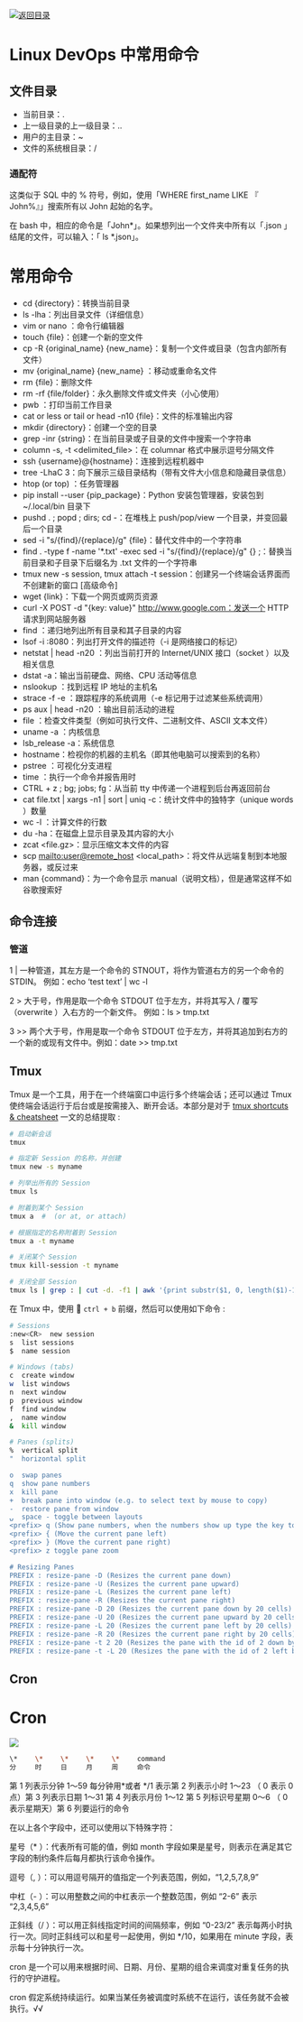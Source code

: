[![返回目录](https://parg.co/UCb)](https://parg.co/UCH) 
 
 
# Linux DevOps 中常用命令

## 文件目录

* 当前目录：.
* 上一级目录的上一级目录：..
* 用户的主目录：~
* 文件的系统根目录：/

### 通配符

这类似于 SQL 中的 % 符号，例如，使用「WHERE first_name LIKE 『 John%』」搜索所有以 John 起始的名字。

在 bash 中，相应的命令是「John*」。如果想列出一个文件夹中所有以「.json 」结尾的文件，可以输入：「 ls *.json」。

# 常用命令

* cd {directory}：转换当前目录
* ls -lha：列出目录文件（详细信息）
* vim or nano ：命令行编辑器
* touch {file}：创建一个新的空文件
* cp -R {original_name} {new_name}：复制一个文件或目录（包含内部所有文件）
* mv {original_name} {new_name} ：移动或重命名文件
* rm {file}：删除文件
* rm -rf {file/folder}：永久删除文件或文件夹（小心使用）
* pwb ：打印当前工作目录
* cat or less or tail or head -n10 {file}：文件的标准输出内容
* mkdir {directory}：创建一个空的目录
* grep -inr {string}：在当前目录或子目录的文件中搜索一个字符串
* column -s, -t <delimited_file>：在 columnar 格式中展示逗号分隔文件
* ssh {username}@{hostname}：连接到远程机器中
* tree -LhaC 3：向下展示三级目录结构（带有文件大小信息和隐藏目录信息）
* htop (or top) ：任务管理器
* pip install --user {pip_package}：Python 安装包管理器，安装包到 ~/.local/bin 目录下
* pushd . ; popd ; dirs; cd -：在堆栈上 push/pop/view 一个目录，并变回最后一个目录
* sed -i "s/{find}/{replace}/g" {file}：替代文件中的一个字符串
* find . -type f -name '\*.txt' -exec sed -i "s/{find}/{replace}/g" {} \;：替换当前目录和子目录下后缀名为 .txt 文件的一个字符串
* tmux new -s session, tmux attach -t session：创建另一个终端会话界面而不创建新的窗口 [高级命令]
* wget {link}：下载一个网页或网页资源
* curl -X POST -d "{key: value}" http://www.google.com：发送一个 HTTP 请求到网站服务器
* find <directory>：递归地列出所有目录和其子目录的内容
* lsof -i :8080：列出打开文件的描述符（-i 是网络接口的标记）
* netstat | head -n20 ：列出当前打开的 Internet/UNIX 接口（socket ）以及相关信息
* dstat -a：输出当前硬盘、网络、CPU 活动等信息
* nslookup <IP address>：找到远程 IP 地址的主机名
* strace -f -e <syscall> <cmd>：跟踪程序的系统调用（-e 标记用于过滤某些系统调用）
* ps aux | head -n20 ：输出目前活动的进程
* file <file>：检查文件类型（例如可执行文件、二进制文件、ASCII 文本文件）
* uname -a ：内核信息
* lsb_release -a：系统信息
* hostname：检视你的机器的主机名（即其他电脑可以搜索到的名称）
* pstree ：可视化分支进程
* time <cmd>：执行一个命令并报告用时
* CTRL + z ; bg; jobs; fg：从当前 tty 中传递一个进程到后台再返回前台
* cat file.txt | xargs -n1 | sort | uniq -c：统计文件中的独特字（unique words ）数量
* wc -l <file>：计算文件的行数
* du -ha：在磁盘上显示目录及其内容的大小
* zcat <file.gz>：显示压缩文本文件的内容
* scp <mailto:user@remote_host> <local_path>：将文件从远端复制到本地服务器，或反过来
* man {command}：为一个命令显示 manual（说明文档），但是通常这样不如谷歌搜索好

## 命令连接

### 管道

1 | 一种管道，其左方是一个命令的 STNOUT，将作为管道右方的另一个命令的 STDIN。 例如：echo ‘test text’ | wc -l

2 > 大于号，作用是取一个命令 STDOUT 位于左方，并将其写入 / 覆写（overwrite ）入右方的一个新文件。 例如：ls > tmp.txt

3 >> 两个大于号，作用是取一个命令 STDOUT 位于左方，并将其追加到右方的一个新的或现有文件中。例如：date >> tmp.txt

## Tmux

Tmux 是一个工具，用于在一个终端窗口中运行多个终端会话；还可以通过 Tmux 使终端会话运行于后台或是按需接入、断开会话。本部分是对于 [tmux shortcuts & cheatsheet](https://parg.co/UrT) 一文的总结提取 :

```sh
# 启动新会话
tmux

# 指定新 Session 的名称，并创建
tmux new -s myname

# 列举出所有的 Session
tmux ls

# 附着到某个 Session
tmux a  #  (or at, or attach)

# 根据指定的名称附着到 Session
tmux a -t myname

# 关闭某个 Session
tmux kill-session -t myname

# 关闭全部 Session
tmux ls | grep : | cut -d. -f1 | awk '{print substr($1, 0, length($1)-1)}' | xargs kill
```

在 Tmux 中，使用  `ctrl + b` 前缀，然后可以使用如下命令 :

```sh
# Sessions
:new<CR>  new session
s  list sessions
$  name session

# Windows (tabs)
c  create window
w  list windows
n  next window
p  previous window
f  find window
,  name window
&  kill window

# Panes (splits)
%  vertical split
"  horizontal split

o  swap panes
q  show pane numbers
x  kill pane
+  break pane into window (e.g. to select text by mouse to copy)
-  restore pane from window
⍽  space - toggle between layouts
<prefix> q (Show pane numbers, when the numbers show up type the key to goto that pane)
<prefix> { (Move the current pane left)
<prefix> } (Move the current pane right)
<prefix> z toggle pane zoom

# Resizing Panes
PREFIX : resize-pane -D (Resizes the current pane down)
PREFIX : resize-pane -U (Resizes the current pane upward)
PREFIX : resize-pane -L (Resizes the current pane left)
PREFIX : resize-pane -R (Resizes the current pane right)
PREFIX : resize-pane -D 20 (Resizes the current pane down by 20 cells)
PREFIX : resize-pane -U 20 (Resizes the current pane upward by 20 cells)
PREFIX : resize-pane -L 20 (Resizes the current pane left by 20 cells)
PREFIX : resize-pane -R 20 (Resizes the current pane right by 20 cells)
PREFIX : resize-pane -t 2 20 (Resizes the pane with the id of 2 down by 20 cells)
PREFIX : resize-pane -t -L 20 (Resizes the pane with the id of 2 left by 20 cells)
```

## Cron

# Cron

![](http://fs.gimoo.net/img/2014/10/12/011835_5439666b84167.jpg)

```sh
\*　　 \*　　 \*　　 \*　　 \*　　 command
分　   时　   日　   月　   周　   命令
```

第 1 列表示分钟 1～59 每分钟用*或者 */1 表示第 2 列表示小时 1～23 （ 0 表示 0 点）第 3 列表示日期 1～31 第 4 列表示月份 1～12 第 5 列标识号星期 0～6 （ 0 表示星期天）第 6 列要运行的命令

在以上各个字段中，还可以使用以下特殊字符：

星号（\* ）：代表所有可能的值，例如 month 字段如果是星号，则表示在满足其它字段的制约条件后每月都执行该命令操作。

逗号（, ）：可以用逗号隔开的值指定一个列表范围，例如，“1,2,5,7,8,9”

中杠（- ）：可以用整数之间的中杠表示一个整数范围，例如 “2-6” 表示 “2,3,4,5,6”

正斜线（/ ）：可以用正斜线指定时间的间隔频率，例如 “0-23/2” 表示每两小时执行一次。同时正斜线可以和星号一起使用，例如 \*/10，如果用在 minute 字段，表示每十分钟执行一次。

cron 是一个可以用来根据时间、日期、月份、星期的组合来调度对重复任务的执行的守护进程。

cron 假定系统持续运行。如果当某任务被调度时系统不在运行，该任务就不会被执行。√√
